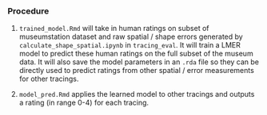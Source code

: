 ### Procedure

1. `trained_model.Rmd` will take in human ratings on subset of museumstation dataset and raw spatial / shape errors 
generated by `calculate_shape_spatial.ipynb` in `tracing_eval`. It will train a LMER model to predict these human ratings 
on the full subset of the museum data. It will also save the model parameters in an `.rda` file so they can be directly used 
to predict ratings from other spatial / error measurements for other tracings. 

2. `model_pred.Rmd` applies the learned model to other tracings and outputs a rating (in range 0-4) for each tracing. 
